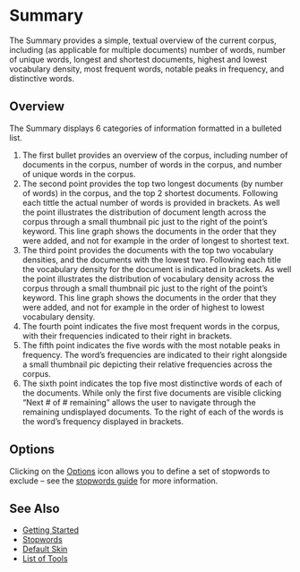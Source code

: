 # Summary

The Summary provides a simple, textual overview of the current corpus, including (as applicable for multiple documents) number of words, number of unique words, longest and shortest documents, highest and lowest vocabulary density, most frequent words, notable peaks in frequency, and distinctive words.

## Overview

The Summary displays 6 categories of information formatted in a bulleted list.

1. The first bullet provides an overview of the corpus, including number of documents in the corpus, number of words in the corpus, and number of unique words in the corpus.
1. The second point provides the top two longest documents (by number of words) in the corpus, and the top 2 shortest documents. Following each tittle the actual number of words is provided in brackets. As well the point illustrates the distribution of document length across the corpus through a small thumbnail pic just to the right of the point’s keyword. This line graph shows the documents in the order that they were added, and not for example in the order of longest to shortest text.
1. The third point provides the documents with the top two vocabulary densities, and the documents with the lowest two. Following each title the vocabulary density for the document is indicated in brackets. As well the point illustrates the distribution of vocabulary density across the corpus through a small thumbnail pic just to the right of the point’s keyword. This line graph shows the documents in the order that they were added, and not for example in the order of highest to lowest vocabulary density.
1. The fourth point indicates the five most frequent words in the corpus, with their frequencies indicated to their right in brackets.
1. The fifth point indicates the five words with the most notable peaks in frequency. The word’s frequencies are indicated to their right alongside a small thumbnail pic depicting their relative frequencies across the corpus.
1. The sixth point indicates the top five most distinctive words of each of the documents. While only the first five documents are visible clicking “Next # of # remaining” allows the user to navigate through the remaining undisplayed documents. To the right of each of the words is the word’s frequency displayed in brackets.

## Options

Clicking on the [Options](#!/guide/options) icon allows you to define a set of stopwords to exclude – see the [stopwords guide](#!/guide/stopwords) for more information.

## See Also

- [Getting Started](#!/guide/start)
- [Stopwords](#!/guide/stopwords)
- [Default Skin](#!/guide/skins-section-default-skin)
- [List of Tools](#!/guide/tools)